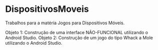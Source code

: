 # DispositivosMoveis
Trabalhos para a matéria Jogos para Dispositivos Móveis. 

Objeto 1: Construção de uma interface NÃO-FUNCIONAL utilizando o Android Studio.
Objeto 2: Construção de um jogo do tipo Whack a Mole utilizando o Android Studio.